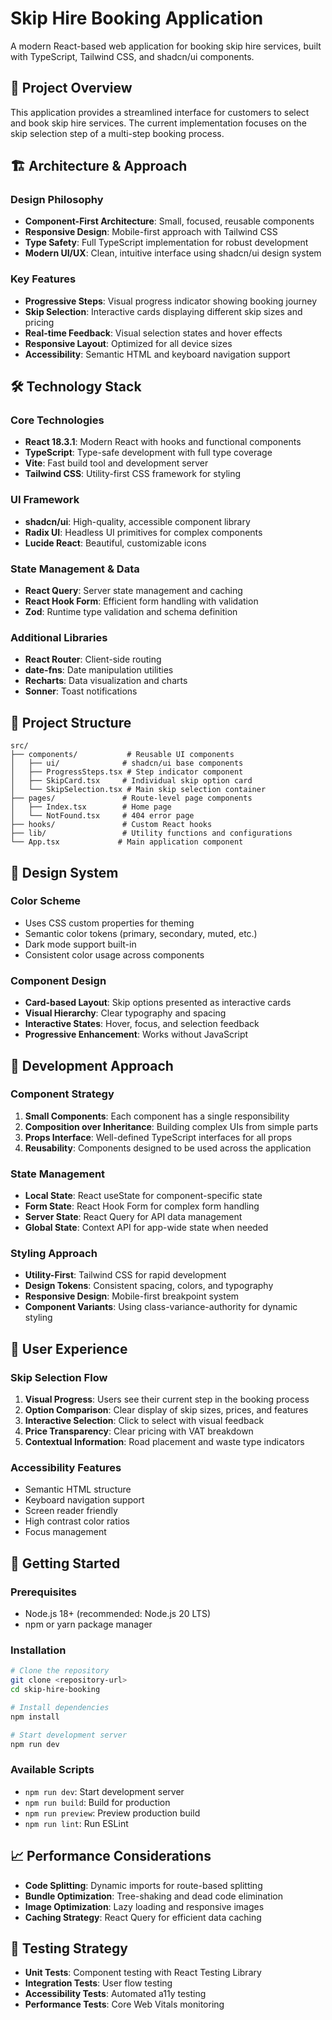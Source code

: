 
# Skip Hire Booking Application

A modern React-based web application for booking skip hire services, built with TypeScript, Tailwind CSS, and shadcn/ui components.

## 🚀 Project Overview

This application provides a streamlined interface for customers to select and book skip hire services. The current implementation focuses on the skip selection step of a multi-step booking process.

## 🏗️ Architecture & Approach

### Design Philosophy
- **Component-First Architecture**: Small, focused, reusable components
- **Responsive Design**: Mobile-first approach with Tailwind CSS
- **Type Safety**: Full TypeScript implementation for robust development
- **Modern UI/UX**: Clean, intuitive interface using shadcn/ui design system

### Key Features
- **Progressive Steps**: Visual progress indicator showing booking journey
- **Skip Selection**: Interactive cards displaying different skip sizes and pricing
- **Real-time Feedback**: Visual selection states and hover effects
- **Responsive Layout**: Optimized for all device sizes
- **Accessibility**: Semantic HTML and keyboard navigation support

## 🛠️ Technology Stack

### Core Technologies
- **React 18.3.1**: Modern React with hooks and functional components
- **TypeScript**: Type-safe development with full type coverage
- **Vite**: Fast build tool and development server
- **Tailwind CSS**: Utility-first CSS framework for styling

### UI Framework
- **shadcn/ui**: High-quality, accessible component library
- **Radix UI**: Headless UI primitives for complex components
- **Lucide React**: Beautiful, customizable icons

### State Management & Data
- **React Query**: Server state management and caching
- **React Hook Form**: Efficient form handling with validation
- **Zod**: Runtime type validation and schema definition

### Additional Libraries
- **React Router**: Client-side routing
- **date-fns**: Date manipulation utilities
- **Recharts**: Data visualization and charts
- **Sonner**: Toast notifications

## 📁 Project Structure

```
src/
├── components/           # Reusable UI components
│   ├── ui/              # shadcn/ui base components
│   ├── ProgressSteps.tsx # Step indicator component
│   ├── SkipCard.tsx     # Individual skip option card
│   └── SkipSelection.tsx # Main skip selection container
├── pages/               # Route-level page components
│   ├── Index.tsx        # Home page
│   └── NotFound.tsx     # 404 error page
├── hooks/               # Custom React hooks
├── lib/                 # Utility functions and configurations
└── App.tsx             # Main application component
```

## 🎨 Design System

### Color Scheme
- Uses CSS custom properties for theming
- Semantic color tokens (primary, secondary, muted, etc.)
- Dark mode support built-in
- Consistent color usage across components

### Component Design
- **Card-based Layout**: Skip options presented as interactive cards
- **Visual Hierarchy**: Clear typography and spacing
- **Interactive States**: Hover, focus, and selection feedback
- **Progressive Enhancement**: Works without JavaScript

## 🔧 Development Approach

### Component Strategy
1. **Small Components**: Each component has a single responsibility
2. **Composition over Inheritance**: Building complex UIs from simple parts
3. **Props Interface**: Well-defined TypeScript interfaces for all props
4. **Reusability**: Components designed to be used across the application

### State Management
- **Local State**: React useState for component-specific state
- **Form State**: React Hook Form for complex form handling
- **Server State**: React Query for API data management
- **Global State**: Context API for app-wide state when needed

### Styling Approach
- **Utility-First**: Tailwind CSS for rapid development
- **Design Tokens**: Consistent spacing, colors, and typography
- **Responsive Design**: Mobile-first breakpoint system
- **Component Variants**: Using class-variance-authority for dynamic styling

## 📱 User Experience

### Skip Selection Flow
1. **Visual Progress**: Users see their current step in the booking process
2. **Option Comparison**: Clear display of skip sizes, prices, and features
3. **Interactive Selection**: Click to select with visual feedback
4. **Price Transparency**: Clear pricing with VAT breakdown
5. **Contextual Information**: Road placement and waste type indicators

### Accessibility Features
- Semantic HTML structure
- Keyboard navigation support
- Screen reader friendly
- High contrast color ratios
- Focus management

## 🚀 Getting Started

### Prerequisites
- Node.js 18+ (recommended: Node.js 20 LTS)
- npm or yarn package manager

### Installation
```bash
# Clone the repository
git clone <repository-url>
cd skip-hire-booking

# Install dependencies
npm install

# Start development server
npm run dev
```

### Available Scripts
- `npm run dev`: Start development server
- `npm run build`: Build for production
- `npm run preview`: Preview production build
- `npm run lint`: Run ESLint


## 📈 Performance Considerations

- **Code Splitting**: Dynamic imports for route-based splitting
- **Bundle Optimization**: Tree-shaking and dead code elimination
- **Image Optimization**: Lazy loading and responsive images
- **Caching Strategy**: React Query for efficient data caching

## 🧪 Testing Strategy

- **Unit Tests**: Component testing with React Testing Library
- **Integration Tests**: User flow testing
- **Accessibility Tests**: Automated a11y testing
- **Performance Tests**: Core Web Vitals monitoring
